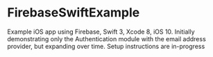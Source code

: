 # FirebaseSwiftExample
Example iOS app using Firebase, Swift 3, Xcode 8, iOS 10. Initially demonstrating only the Authentication module with the email address provider, but expanding over time. Setup instructions are in-progress

